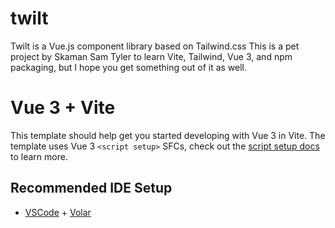 # twilt
Twilt is a Vue.js component library based on Tailwind.css
This is a pet project by Skaman Sam Tyler to learn Vite, Tailwind, Vue 3, and npm packaging, but I hope you get something out of it as well.

# Vue 3 + Vite

This template should help get you started developing with Vue 3 in Vite. The template uses Vue 3 `<script setup>` SFCs, check out the [script setup docs](https://v3.vuejs.org/api/sfc-script-setup.html#sfc-script-setup) to learn more.

## Recommended IDE Setup

- [VSCode](https://code.visualstudio.com/) + [Volar](https://marketplace.visualstudio.com/items?itemName=johnsoncodehk.volar)
